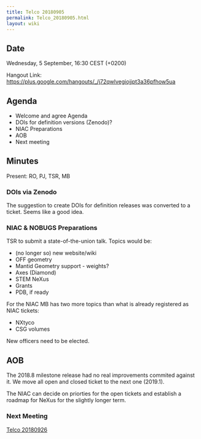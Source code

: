 ```yaml
---
title: Telco 20180905
permalink: Telco_20180905.html
layout: wiki
---
```


Date
----

Wednesday, 5 September, 16:30 CEST (+0200)

<!-- end of autogeneration -->

Hangout Link:
<https://plus.google.com/hangouts/_/j72qwlvegiojjpt3a36pfhow5ua>


Agenda
------

-   Welcome and agree Agenda
-   DOIs for definition versions (Zenodo)?
-   NIAC Preparations
-   AOB
-   Next meeting

Minutes
-------

Present: RO, PJ, TSR, MB

### DOIs via Zenodo

The suggestion to create DOIs for definition releases was converted to a ticket.
Seems like a good idea.

### NIAC & NOBUGS Preparations

TSR to submit a state-of-the-union talk. Topics would be:
* (no longer so) new website/wiki
* OFF geometry
* Mantid Geometry support - weights?
* Axes (Diamond)
* STEM NeXus
* Grants
* PDB, if ready

For the NIAC MB has two more topics than what is already registered as NIAC tickets:
* NXtyco
* CSG volumes


New officers need to be elected.

## AOB

The 2018.8 milestone release had no real improvements commited against it.
We move all open and closed ticket to the next one (2019.1).

The NIAC can decide on priorties for the open tickets and
establish a roadmap for NeXus for the slightly longer term.

### Next Meeting
[Telco 20180926](Telco_20180926.html)
